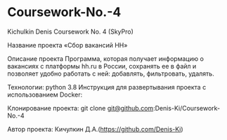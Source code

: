 # Coursework-No.-4
Kichulkin Denis Coursework No. 4 (SkyPro)

Название проекта
«Сбор вакансий HH»

Описание проекта
Программа, которая получает информацию о вакансиях с платформы hh.ru в России, 
сохранять ее в файл и позволяет удобно работать с ней: добавлять, фильтровать, удалять.

Технологии:
python 3.8
Инструкция для развертывания проекта с использованием Docker:

Клонирование проекта:
git clone git@github.com:Denis-Ki/Coursework-No.-4

Автор проекта:
Кичулкин Д.А.(https://github.com/Denis-Ki)
